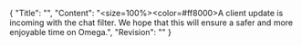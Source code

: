{
  "Title": "",
  "Content": "<size=100%><color=#ff8000>A client update is incoming with the chat filter. We hope that this will ensure a safer and more enjoyable time on Omega.</color>",
  "Revision": ""
}
